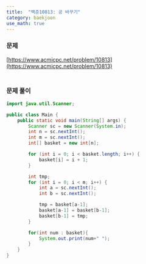 ```yaml
---
title:  "백준10813: 공 바꾸기"
category: baekjoon
use_math: true
---
```




### 문제

[https://www.acmicpc.net/problem/10813](https://www.acmicpc.net/problem/10813)



### <br>문제 풀이

```java
import java.util.Scanner;

public class Main {
    public static void main(String[] args) {
        Scanner sc = new Scanner(System.in);
        int n = sc.nextInt();
        int m = sc.nextInt();
        int[] basket = new int[n];

        for (int i = 0; i < basket.length; i++) {
            basket[i] = i + 1;
        }

        int tmp;
        for (int i = 0; i < m; i++) {
            int a = sc.nextInt();
            int b = sc.nextInt();

            tmp = basket[a-1];
            basket[a-1] = basket[b-1];
            basket[b-1] = tmp;
        }

        for(int num : basket){
            System.out.print(num+" ");
        }
    }
}
```

